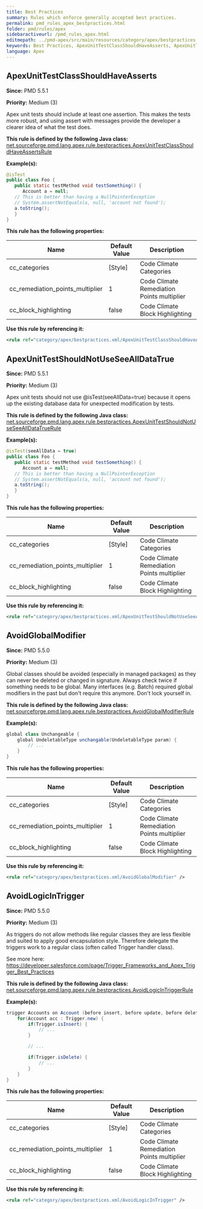 ```yaml
---
title: Best Practices
summary: Rules which enforce generally accepted best practices.
permalink: pmd_rules_apex_bestpractices.html
folder: pmd/rules/apex
sidebaractiveurl: /pmd_rules_apex.html
editmepath: ../pmd-apex/src/main/resources/category/apex/bestpractices.xml
keywords: Best Practices, ApexUnitTestClassShouldHaveAsserts, ApexUnitTestShouldNotUseSeeAllDataTrue, AvoidGlobalModifier, AvoidLogicInTrigger
language: Apex
---
```

## ApexUnitTestClassShouldHaveAsserts

**Since:** PMD 5.5.1

**Priority:** Medium (3)

Apex unit tests should include at least one assertion.  This makes the tests more robust, and using assert
with messages provide the developer a clearer idea of what the test does.

**This rule is defined by the following Java class:** [net.sourceforge.pmd.lang.apex.rule.bestpractices.ApexUnitTestClassShouldHaveAssertsRule](https://github.com/pmd/pmd/blob/master/pmd-apex/src/main/java/net/sourceforge/pmd/lang/apex/rule/bestpractices/ApexUnitTestClassShouldHaveAssertsRule.java)

**Example(s):**

``` java
@isTest
public class Foo {
   public static testMethod void testSomething() {
      Account a = null;
   // This is better than having a NullPointerException
   // System.assertNotEquals(a, null, 'account not found');
   a.toString();
   }
}
```

**This rule has the following properties:**

|Name|Default Value|Description|
|----|-------------|-----------|
|cc_categories|[Style]|Code Climate Categories|
|cc_remediation_points_multiplier|1|Code Climate Remediation Points multiplier|
|cc_block_highlighting|false|Code Climate Block Highlighting|

**Use this rule by referencing it:**
``` xml
<rule ref="category/apex/bestpractices.xml/ApexUnitTestClassShouldHaveAsserts" />
```

## ApexUnitTestShouldNotUseSeeAllDataTrue

**Since:** PMD 5.5.1

**Priority:** Medium (3)

Apex unit tests should not use @isTest(seeAllData=true) because it opens up the existing database data for unexpected modification by tests.

**This rule is defined by the following Java class:** [net.sourceforge.pmd.lang.apex.rule.bestpractices.ApexUnitTestShouldNotUseSeeAllDataTrueRule](https://github.com/pmd/pmd/blob/master/pmd-apex/src/main/java/net/sourceforge/pmd/lang/apex/rule/bestpractices/ApexUnitTestShouldNotUseSeeAllDataTrueRule.java)

**Example(s):**

``` java
@isTest(seeAllData = true)
public class Foo {
   public static testMethod void testSomething() {
      Account a = null;
   // This is better than having a NullPointerException
   // System.assertNotEquals(a, null, 'account not found');
   a.toString();
   }
}
```

**This rule has the following properties:**

|Name|Default Value|Description|
|----|-------------|-----------|
|cc_categories|[Style]|Code Climate Categories|
|cc_remediation_points_multiplier|1|Code Climate Remediation Points multiplier|
|cc_block_highlighting|false|Code Climate Block Highlighting|

**Use this rule by referencing it:**
``` xml
<rule ref="category/apex/bestpractices.xml/ApexUnitTestShouldNotUseSeeAllDataTrue" />
```

## AvoidGlobalModifier

**Since:** PMD 5.5.0

**Priority:** Medium (3)

Global classes should be avoided (especially in managed packages) as they can never be deleted or changed in signature. Always check twice if something needs to be global.
Many interfaces (e.g. Batch) required global modifiers in the past but don't require this anymore. Don't lock yourself in.

**This rule is defined by the following Java class:** [net.sourceforge.pmd.lang.apex.rule.bestpractices.AvoidGlobalModifierRule](https://github.com/pmd/pmd/blob/master/pmd-apex/src/main/java/net/sourceforge/pmd/lang/apex/rule/bestpractices/AvoidGlobalModifierRule.java)

**Example(s):**

``` java
global class Unchangeable {
    global UndeletableType unchangable(UndeletableType param) {
        // ...
    }
}
```

**This rule has the following properties:**

|Name|Default Value|Description|
|----|-------------|-----------|
|cc_categories|[Style]|Code Climate Categories|
|cc_remediation_points_multiplier|1|Code Climate Remediation Points multiplier|
|cc_block_highlighting|false|Code Climate Block Highlighting|

**Use this rule by referencing it:**
``` xml
<rule ref="category/apex/bestpractices.xml/AvoidGlobalModifier" />
```

## AvoidLogicInTrigger

**Since:** PMD 5.5.0

**Priority:** Medium (3)

As triggers do not allow methods like regular classes they are less flexible and suited to apply good encapsulation style.
Therefore delegate the triggers work to a regular class (often called Trigger handler class).

See more here: https://developer.salesforce.com/page/Trigger_Frameworks_and_Apex_Trigger_Best_Practices

**This rule is defined by the following Java class:** [net.sourceforge.pmd.lang.apex.rule.bestpractices.AvoidLogicInTriggerRule](https://github.com/pmd/pmd/blob/master/pmd-apex/src/main/java/net/sourceforge/pmd/lang/apex/rule/bestpractices/AvoidLogicInTriggerRule.java)

**Example(s):**

``` java
trigger Accounts on Account (before insert, before update, before delete, after insert, after update, after delete, after undelete) {
    for(Account acc : Trigger.new) {
        if(Trigger.isInsert) {
            // ...
        }

        // ...

        if(Trigger.isDelete) {
            // ...
        }
    }
}
```

**This rule has the following properties:**

|Name|Default Value|Description|
|----|-------------|-----------|
|cc_categories|[Style]|Code Climate Categories|
|cc_remediation_points_multiplier|1|Code Climate Remediation Points multiplier|
|cc_block_highlighting|false|Code Climate Block Highlighting|

**Use this rule by referencing it:**
``` xml
<rule ref="category/apex/bestpractices.xml/AvoidLogicInTrigger" />
```

